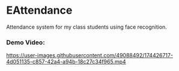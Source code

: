 # EAttendance
Attendance system for my class students using face recognition.



### Demo Video:


https://user-images.githubusercontent.com/49088492/174426717-4d051135-c857-42a4-a94b-18c27c34f965.mp4

